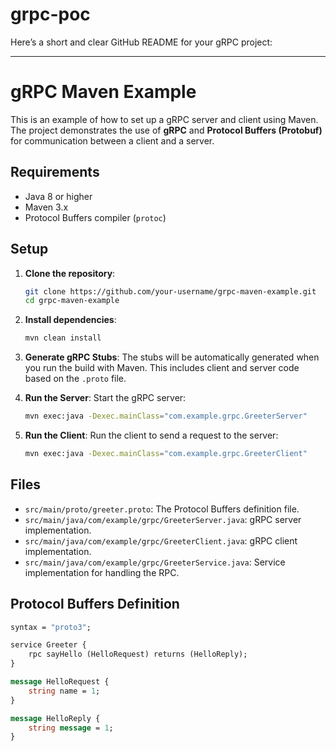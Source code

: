 # grpc-poc
Here’s a short and clear GitHub README for your gRPC project:

---

# gRPC Maven Example

This is an example of how to set up a gRPC server and client using Maven. The project demonstrates the use of **gRPC** and **Protocol Buffers (Protobuf)** for communication between a client and a server.

## Requirements

- Java 8 or higher
- Maven 3.x
- Protocol Buffers compiler (`protoc`)

## Setup

1. **Clone the repository**:
   ```bash
   git clone https://github.com/your-username/grpc-maven-example.git
   cd grpc-maven-example
   ```

2. **Install dependencies**:
   ```bash
   mvn clean install
   ```

3. **Generate gRPC Stubs**:
   The stubs will be automatically generated when you run the build with Maven. This includes client and server code based on the `.proto` file.

4. **Run the Server**:
   Start the gRPC server:
   ```bash
   mvn exec:java -Dexec.mainClass="com.example.grpc.GreeterServer"
   ```

5. **Run the Client**:
   Run the client to send a request to the server:
   ```bash
   mvn exec:java -Dexec.mainClass="com.example.grpc.GreeterClient"
   ```

## Files

- `src/main/proto/greeter.proto`: The Protocol Buffers definition file.
- `src/main/java/com/example/grpc/GreeterServer.java`: gRPC server implementation.
- `src/main/java/com/example/grpc/GreeterClient.java`: gRPC client implementation.
- `src/main/java/com/example/grpc/GreeterService.java`: Service implementation for handling the RPC.

## Protocol Buffers Definition

```proto
syntax = "proto3";

service Greeter {
    rpc sayHello (HelloRequest) returns (HelloReply);
}

message HelloRequest {
    string name = 1;
}

message HelloReply {
    string message = 1;
}
```

